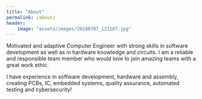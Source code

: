 ```yaml
---
title: "About"
permalink: /about/
header:
    image: "assets/images/20180707_121107.jpg"
---
```


Motivated and adaptive Computer Engineer with strong skills in software development as well as in hardware knowledge and circuits. 
I am a reliable and responsible team member who would love to join amazing teams with a great work ethic.

I have experience in software development, hardware and assembly, creating PCBs, IC, embedded systems, quality assurance, automated testing and cybersecurity!